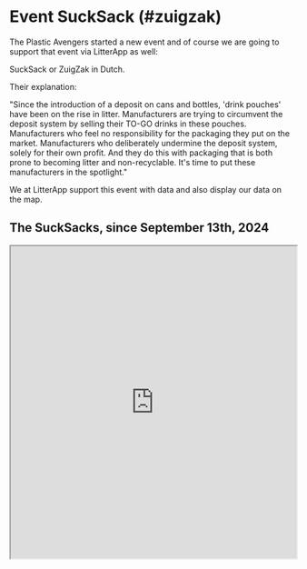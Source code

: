# Event SuckSack (#zuigzak)

The Plastic Avengers started a new event and of course we are going to support that event via LitterApp as well:

SuckSack or ZuigZak in Dutch.

Their explanation:

"Since the introduction of a deposit on cans and bottles, 'drink pouches' have been on the rise in litter. Manufacturers are trying to circumvent the deposit system by selling their TO-GO drinks in these pouches. Manufacturers who feel no responsibility for the packaging they put on the market. Manufacturers who deliberately undermine the deposit system, solely for their own profit. And they do this with packaging that is both prone to becoming litter and non-recyclable. It's time to put these manufacturers in the spotlight."

We at LitterApp support this event with data and also display our data on the map.

## The SuckSacks, since September 13th, 2024

<iframe width=100% height="550px" frameBorder="1px" src="https://litterapp.net/grafana/public-dashboards/9819ecf8831546c99a9ae0e6fe19ac10"></iframe>
